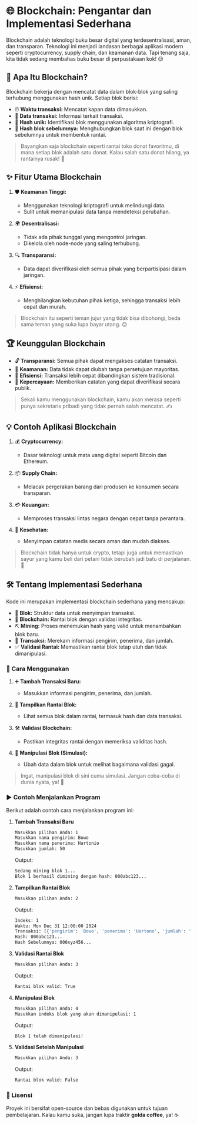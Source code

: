 # 🌐 Blockchain: Pengantar dan Implementasi Sederhana

Blockchain adalah teknologi buku besar digital yang terdesentralisasi, aman, dan transparan. Teknologi ini menjadi landasan berbagai aplikasi modern seperti cryptocurrency, supply chain, dan keamanan data. Tapi tenang saja, kita tidak sedang membahas buku besar di perpustakaan kok! 😉

## 📖 Apa Itu Blockchain?

Blockchain bekerja dengan mencatat data dalam blok-blok yang saling terhubung menggunakan hash unik. Setiap blok berisi:

- ⏰ **Waktu transaksi:** Mencatat kapan data dimasukkan.
- 📄 **Data transaksi:** Informasi terkait transaksi.
- 🔑 **Hash unik:** Identifikasi blok menggunakan algoritma kriptografi.
- 🔗 **Hash blok sebelumnya:** Menghubungkan blok saat ini dengan blok sebelumnya untuk membentuk rantai.

> Bayangkan saja blockchain seperti rantai toko donat favoritmu, di mana setiap blok adalah satu donat. Kalau salah satu donat hilang, ya rantainya rusak! 🍩

## ✨ Fitur Utama Blockchain

1. 🛡️ **Keamanan Tinggi:**

   - Menggunakan teknologi kriptografi untuk melindungi data.
   - Sulit untuk memanipulasi data tanpa mendeteksi perubahan.

2. 🌍 **Desentralisasi:**

   - Tidak ada pihak tunggal yang mengontrol jaringan.
   - Dikelola oleh node-node yang saling terhubung.

3. 🔍 **Transparansi:**

   - Data dapat diverifikasi oleh semua pihak yang berpartisipasi dalam jaringan.

4. ⚡ **Efisiensi:**
   - Menghilangkan kebutuhan pihak ketiga, sehingga transaksi lebih cepat dan murah.

> Blockchain itu seperti teman jujur yang tidak bisa dibohongi, beda sama teman yang suka lupa bayar utang. 😉

## 🏆 Keunggulan Blockchain

- 🔓 **Transparansi:** Semua pihak dapat mengakses catatan transaksi.
- 🔐 **Keamanan:** Data tidak dapat diubah tanpa persetujuan mayoritas.
- 🚀 **Efisiensi:** Transaksi lebih cepat dibandingkan sistem tradisional.
- 🤝 **Kepercayaan:** Memberikan catatan yang dapat diverifikasi secara publik.

> Sekali kamu menggunakan blockchain, kamu akan merasa seperti punya sekretaris pribadi yang tidak pernah salah mencatat. ✍️

## 💡 Contoh Aplikasi Blockchain

1. 💰 **Cryptocurrency:**

   - Dasar teknologi untuk mata uang digital seperti Bitcoin dan Ethereum.

2. 📦 **Supply Chain:**

   - Melacak pergerakan barang dari produsen ke konsumen secara transparan.

3. 💳 **Keuangan:**

   - Memproses transaksi lintas negara dengan cepat tanpa perantara.

4. 🏥 **Kesehatan:**
   - Menyimpan catatan medis secara aman dan mudah diakses.

> Blockchain tidak hanya untuk crypto, tetapi juga untuk memastikan sayur yang kamu beli dari petani tidak berubah jadi batu di perjalanan. 🥦

## 🛠️ Tentang Implementasi Sederhana

Kode ini merupakan implementasi blockchain sederhana yang mencakup:

- 🧱 **Blok:** Struktur data untuk menyimpan transaksi.
- 🔗 **Blockchain:** Rantai blok dengan validasi integritas.
- ⛏️ **Mining:** Proses menemukan hash yang valid untuk menambahkan blok baru.
- 📝 **Transaksi:** Merekam informasi pengirim, penerima, dan jumlah.
- ✅ **Validasi Rantai:** Memastikan rantai blok tetap utuh dan tidak dimanipulasi.

### 📌 Cara Menggunakan

1. ➕ **Tambah Transaksi Baru:**

   - Masukkan informasi pengirim, penerima, dan jumlah.

2. 📜 **Tampilkan Rantai Blok:**

   - Lihat semua blok dalam rantai, termasuk hash dan data transaksi.

3. 🛠️ **Validasi Blockchain:**

   - Pastikan integritas rantai dengan memeriksa validitas hash.

4. 🛑 **Manipulasi Blok (Simulasi):**
   - Ubah data dalam blok untuk melihat bagaimana validasi gagal.

> Ingat, manipulasi blok di sini cuma simulasi. Jangan coba-coba di dunia nyata, ya! 🚨

### ▶️ Contoh Menjalankan Program

Berikut adalah contoh cara menjalankan program ini:

1. **Tambah Transaksi Baru**

   ```bash
   Masukkan pilihan Anda: 1
   Masukkan nama pengirim: Bowo
   Masukkan nama penerima: Hartonio
   Masukkan jumlah: 50
   ```

   Output:

   ```bash
   Sedang mining blok 1...
   Blok 1 berhasil dimining dengan hash: 000abc123...
   ```

2. **Tampilkan Rantai Blok**

   ```bash
   Masukkan pilihan Anda: 2
   ```

   Output:

   ```bash
   Indeks: 1
   Waktu: Mon Dec 31 12:00:00 2024
   Transaksi: [{'pengirim': 'Bowo', 'penerima': 'Hartono', 'jumlah': '50'}]
   Hash: 000abc123...
   Hash Sebelumnya: 000xyz456...
   ```

3. **Validasi Rantai Blok**

   ```bash
   Masukkan pilihan Anda: 3
   ```

   Output:

   ```bash
   Rantai blok valid: True
   ```

4. **Manipulasi Blok**

   ```bash
   Masukkan pilihan Anda: 4
   Masukkan indeks blok yang akan dimanipulasi: 1
   ```

   Output:

   ```bash
   Blok 1 telah dimanipulasi!
   ```

5. **Validasi Setelah Manipulasi**
   ```bash
   Masukkan pilihan Anda: 3
   ```
   Output:
   ```bash
   Rantai blok valid: False
   ```

### 📄 Lisensi

Proyek ini bersifat open-source dan bebas digunakan untuk tujuan pembelajaran. Kalau kamu suka, jangan lupa traktir **golda coffee**, ya! ☕
